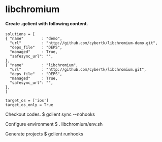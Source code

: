 libchromium
===========

#### Create .gclient with following content.

    solutions = [
    { "name"        : "demo",
      "url"         : "http://github.com/cybertk/libchromium-demo.git",
      "deps_file"   : "DEPS",
      "managed"     : True,
      "safesync_url": "",
    },
    { "name"        : "libchromium",
      "url"         : "http://github.com/cybertk/libchromium.git",
      "deps_file"   : "DEPS",
      "managed"     : True,
      "safesync_url": "",
    },
    ]

    target_os = ['ios']
    target_os_only = True

Checkout codes.
  $ gclient sync --nohooks

Configure environment
  $ . libchromium/env.sh

Generate projects
  $ gclient runhooks
